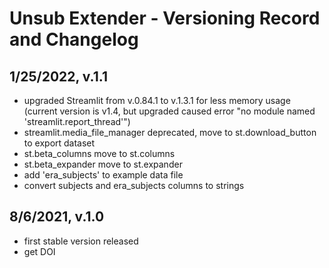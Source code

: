 # Unsub Extender - Versioning Record and Changelog

## 1/25/2022, v.1.1
- upgraded Streamlit from v.0.84.1 to v.1.3.1 for less memory usage (current version is v1.4, but upgraded caused error "no module named 'streamlit.report_thread'")
- streamlit.media_file_manager deprecated, move to st.download_button to export dataset
- st.beta_columns move to st.columns
- st.beta_expander move to st.expander
- add 'era_subjects' to example data file
- convert subjects and era_subjects columns to strings

## 8/6/2021, v.1.0
- first stable version released
- get DOI
